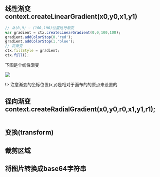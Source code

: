 ## 线性渐变 context.createLinearGradient(x0,y0,x1,y1)

```js
// 从(0,0) ~ (100,100)位置进行渐变
var gradient = ctx.createLinearGradient(0,0,100,100);
gradient.addColorStop(0,'red');
gradient.addColorStop(1,'blue');
// 将渐变
ctx.fillStyle = gradient;
ctx.fill();
```
下图是个线性渐变

![](/document/images/canvas/linearGradient.png)

!> 注意渐变的坐标位置(x,y)是相对于画布的的原点来设置的.


## 径向渐变 context.createRadialGradient(x0,y0,r0,x1,y1,r1);

```js

```

## 变换(transform)

## 裁剪区域

## 将图片转换成base64字符串


